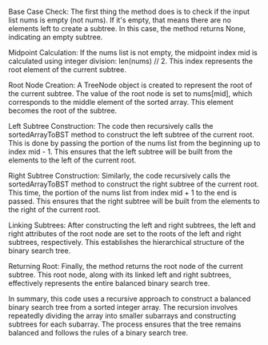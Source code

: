 Base Case Check: The first thing the method does is to check if the input list nums is empty (not nums). If it's empty, that means there are no elements left to create a subtree. In this case, the method returns None, indicating an empty subtree.

Midpoint Calculation: If the nums list is not empty, the midpoint index mid is calculated using integer division: len(nums) // 2. This index represents the root element of the current subtree.

Root Node Creation: A TreeNode object is created to represent the root of the current subtree. The value of the root node is set to nums[mid], which corresponds to the middle element of the sorted array. This element becomes the root of the subtree.

Left Subtree Construction: The code then recursively calls the sortedArrayToBST method to construct the left subtree of the current root. This is done by passing the portion of the nums list from the beginning up to index mid - 1. This ensures that the left subtree will be built from the elements to the left of the current root.

Right Subtree Construction: Similarly, the code recursively calls the sortedArrayToBST method to construct the right subtree of the current root. This time, the portion of the nums list from index mid + 1 to the end is passed. This ensures that the right subtree will be built from the elements to the right of the current root.

Linking Subtrees: After constructing the left and right subtrees, the left and right attributes of the root node are set to the roots of the left and right subtrees, respectively. This establishes the hierarchical structure of the binary search tree.

Returning Root: Finally, the method returns the root node of the current subtree. This root node, along with its linked left and right subtrees, effectively represents the entire balanced binary search tree.

In summary, this code uses a recursive approach to construct a balanced binary search tree from a sorted integer array. The recursion involves repeatedly dividing the array into smaller subarrays and constructing subtrees for each subarray. The process ensures that the tree remains balanced and follows the rules of a binary search tree.





